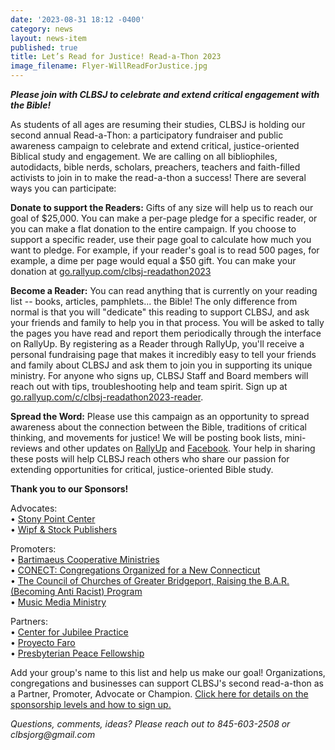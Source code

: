 ```yaml
---
date: '2023-08-31 18:12 -0400'
category: news
layout: news-item
published: true
title: Let’s Read for Justice! Read-a-Thon 2023
image_filename: Flyer-WillReadForJustice.jpg
---
```

_**Please join with CLBSJ to celebrate and extend critical engagement with the Bible!**_

As students of all ages are resuming their studies, CLBSJ is holding our second annual Read-a-Thon: a participatory fundraiser and public awareness campaign to celebrate and extend critical, justice-oriented Biblical study and engagement. We are calling on all bibliophiles, autodidacts, bible nerds, scholars, preachers, teachers and faith-filled activists to join in to make the read-a-thon a success! There are several ways you can participate:

**Donate to support the Readers:** Gifts of any size will help us to reach our goal of $25,000. You can make a per-page pledge for a specific reader, or you can make a flat donation to the entire campaign. If you choose to support a specific reader, use their page goal to calculate how much you want to pledge. For example, if your reader's goal is to read 500 pages, for example, a dime per page would equal a $50 gift. You can make your donation at [go.rallyup.com/clbsj-readathon2023](https://go.rallyup.com/clbsj-readathon2023/Campaign/Details)

**Become a Reader:** You can read anything that is currently on your reading list -- books, articles, pamphlets... the Bible! The only difference from normal is that you will "dedicate" this reading to support CLBSJ, and ask your friends and family to help you in that process. You will be asked to tally the pages you have read and report them periodically through the interface on RallyUp. By registering as a Reader through RallyUp, you'll receive a personal fundraising page that makes it incredibly easy to tell your friends and family about CLBSJ and ask them to join you in supporting its unique ministry. For anyone who signs up, CLBSJ Staff and Board members will reach out with tips, troubleshooting help and team spirit. Sign up at [go.rallyup.com/c/clbsj-readathon2023-reader](https://go.rallyup.com/c/clbsj-readathon2023-reader).

**Spread the Word:** Please use this campaign as an opportunity to spread awareness about the connection between the Bible, traditions of critical thinking, and movements for justice! We will be posting book lists, mini-reviews and other updates on [RallyUp](https://go.rallyup.com/clbsj-readathon2023) and [Facebook](https://facebook.com/clbsj). Your help in sharing these posts will help CLBSJ reach others who share our passion for extending opportunities for critical, justice-oriented Bible study.

**Thank you to our Sponsors!**

Advocates:<br>
• [Stony Point Center](https://stonypointcenter.org/)<br>
• [Wipf & Stock Publishers](https://wipfandstock.com/)

Promoters:<br>
• [Bartimaeus Cooperative Ministries](https://www.bcm-net.org/)<br>
• [CONECT: Congregations Organized for a New Connecticut](https://weconect.org/)<br>
• [The Council of Churches of Greater Bridgeport, Raising the B.A.R. (Becoming Anti Racist) Program](https://www.ccgb.org/rtb)<br>
• [Music Media Ministry](https://www.musicmediaministry.com/MMM/)

Partners:<br>
• [Center for Jubilee Practice](https://jubileepractice.org/)<br>
• [Proyecto Faro](https://proyectofarorockland.org/)<br>
• [Presbyterian Peace Fellowship](https://www.presbypeacefellowship.org/)

Add your group's name to this list and help us make our goal! Organizations, congregations and businesses can support CLBSJ's second read-a-thon as a Partner, Promoter, Advocate or Champion. [Click here for details on the sponsorship levels and how to sign up.](https://clbsj.org/assets/Readathon-SponsorshipOptions.pdf)

_Questions, comments, ideas? Please reach out to 845-603-2508 or clbsjorg@gmail.com_
